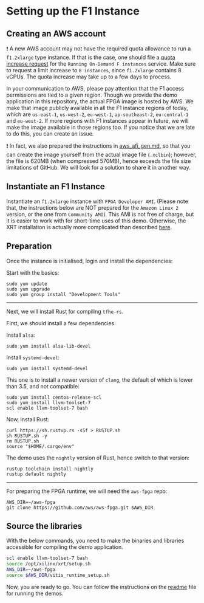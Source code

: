 # Setting up the F1 Instance

## Creating an AWS account

:exclamation: A new AWS account may not have the required quota allowance to run a `f1.2xlarge` type instance. If that is the case, one should file a [quota increase request](https://aws.amazon.com/getting-started/hands-on/request-service-quota-increase/) for the `Running On-Demand F instances` service. Make sure to request a limit increase to `8 instances`, since `f1.2xlarge` contains 8 vCPUs. The quota increase may take up to a few days to process.

In your communication to AWS, please pay attention that the F1 access permissions are tied to a given region. Though we provide the demo application in this repository, the actual FPGA image is hosted by AWS. We make that image publicly available in all the F1 instance regions of today, which are `us-east-1`, `us-west-2`, `eu-west-1`, `ap-southeast-2`, `eu-central-1` and `eu-west-2`. If more regions with F1 instances appear in future, we will make the image available in those regions too. If you notice that we are late to do this, you can create an issue.

:exclamation: In fact, we also prepared the instructions in [aws_afi_gen.md](./aws_afi_gen.md), so that you can create the image yourself from the actual image file (`.xclbin`); however, the file is 620MB (when compressed 570MB), hence exceeds the file size limitations of GitHub. We will look for a solution to share it in another way.

## Instantiate an F1 Instance

Instantiate an `f1.2xlarge` instance with `FPGA Developer AMI`. (Please note that, the instructions below are NOT prepared for the `Amazon Linux 2` version, or the one from `Community AMI`). This AMI is not free of charge, but it is easier to work with for short-time uses of this demo. Otherwise, the XRT installation is actually more complicated than described [here](https://github.com/aws/aws-fpga/blob/master/Vitis/docs/XRT_installation_instructions.md).

## Preparation

Once the instance is initialised, login and install the dependencies:

Start with the basics:
```
sudo yum update
sudo yum upgrade
sudo yum group install "Development Tools"
```
___

Next, we will install Rust for compiling `tfhe-rs`. 

First, we should install a few dependencies.

Install `alsa`:
```
sudo yum install alsa-lib-devel
```

Install `systemd-devel`:
```
sudo yum install systemd-devel
```

This one is to install a newer version of `clang`, the default of which is lower than 3.5, and not compatible:
```
sudo yum install centos-release-scl
sudo yum install llvm-toolset-7
scl enable llvm-toolset-7 bash
```

Now, install Rust:
```
curl https://sh.rustup.rs -sSf > RUSTUP.sh
sh RUSTUP.sh -y
rm RUSTUP.sh
source "$HOME/.cargo/env"
```

The demo uses the `nightly` version of Rust, hence switch to that version:
```
rustup toolchain install nightly
rustup default nightly
```
___

For preparing the FPGA runtime, we will need the `aws-fpga` repo:
```
AWS_DIR=~/aws-fpga
git clone https://github.com/aws/aws-fpga.git $AWS_DIR
```

## Source the libraries

With the below commands, you need to make the binaries and libraries accessible for compiling the demo application.

```bash
scl enable llvm-toolset-7 bash
source /opt/xilinx/xrt/setup.sh
AWS_DIR=~/aws-fpga
source $AWS_DIR/vitis_runtime_setup.sh
```

Now, you are ready to go. You can follow the instructions on the [readme](./readme.md) file for running the demos.
